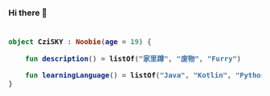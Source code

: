 ### Hi there 👋

<h3>

```kotlin
 
object CziSKY : Noobie(age = 19) {

    fun description() = listOf("家里蹲", "废物", "Furry")

    fun learningLanguage() = listOf("Java", "Kotlin", "Python", "Haskell", "Scala")
}
 
```

 <h3>
